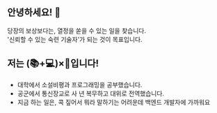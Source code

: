 ## 안녕하세요! :wave:
당장의 보상보다는, 열정을 쏟을 수 있는 일을 찾습니다.  
'신뢰할 수 있는 숙련 기술자'가 되는 것이 목표입니다.   
  
## 저는 (📚+💻)×🛫입니다!
- 대학에서 소설비평과 프로그래밍을 공부했습니다. 
- 공군에서 통신장교로 사 년 복무하고 대위로 전역했습니다.
- 지금 하는 일은, 콕 짚어서 뭐라 말하기는 어려운데 백엔드 개발자에 가까워요
